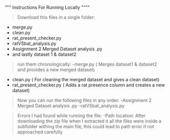""" Instructions For Running Locally """"
> Download this files in a single folder:
  - merge.py
  - clean.py
  - rat_present_checker.py
  - ratVSbat_analysis.py
  - Assignment 2 Merged Dataset analysis .py
  - and lastly dataset 1 & dataset2
    
> run them chronologically:
  -merge.py ( Merges dataset1 & dataset2 and provides a new merged dataset)
  - clean.py ( For cleaning the merged dataset and gives a clean dataset)
  - rat_present_checker.py ( Adds a rat presence column and creates a new dataset)
    
> Now you can run the following files in any order:
  -Assignment 2 Merged Dataset analysis .py
  -ratVSbat_analysis.py

> Errors I had found while running the file:
  -Path location: After downloading the zip file when I extracted it all the files were inside a subfolder withing the main file, this could lead to path error if not approached carefully 
